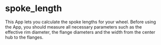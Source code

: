 <!-- README.md is generated from README.Rmd. Please edit that file -->
spoke\_length
=============

This App lets you calculate the spoke lengths for your wheel. Before using the App, you should measure all necessary parameters such as the effective rim diameter, the flange diameters and the width from the center hub to the flanges.
